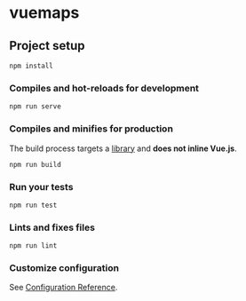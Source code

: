 # vuemaps

## Project setup
```
npm install
```

### Compiles and hot-reloads for development
```
npm run serve
```

### Compiles and minifies for production

The build process targets a [library](https://cli.vuejs.org/guide/build-targets.html#library) and **does not inline Vue.js**.

```
npm run build
```

### Run your tests
```
npm run test
```

### Lints and fixes files
```
npm run lint
```

### Customize configuration
See [Configuration Reference](https://cli.vuejs.org/config/).
